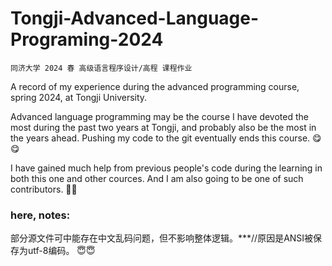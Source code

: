 # Tongji-Advanced-Language-Programing-2024

  `同济大学 2024 春 高级语言程序设计/高程 课程作业`

  A record of my experience during the advanced programming course, spring 2024, at Tongji University.

  Advanced language programming may be the course I have devoted the most during the past two years at Tongji, and probably also be the most in the years ahead. Pushing my code to the git eventually ends this      course.
  😋😋

  I have gained much help from previous people's code during the learning in both this one and other cources. And I am also going to be one of such contributors.
  🫠🫠

### here, notes:
部分源文件可中能存在中文乱码问题，但不影响整体逻辑。***//原因是ANSI被保存为utf-8编码。
😇😇
